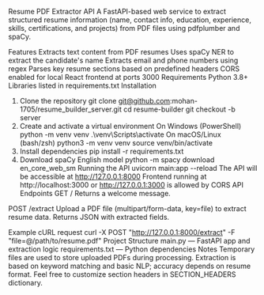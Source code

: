 Resume PDF Extractor API
A FastAPI-based web service to extract structured resume information (name, contact info, education, experience, skills, certifications, and projects) from PDF files using pdfplumber and spaCy.

Features
Extracts text content from PDF resumes
Uses spaCy NER to extract the candidate's name
Extracts email and phone numbers using regex
Parses key resume sections based on predefined headers
CORS enabled for local React frontend at ports 3000
Requirements
Python 3.8+
Libraries listed in requirements.txt
Installation
1. Clone the repository
git clone git@github.com:mohan-1705/resume_builder_server.git
cd resume-builder
git checkout -b server
2. Create and activate a virtual environment
On Windows (PowerShell)
python -m venv venv
.\venv\Scripts\activate
On macOS/Linux (bash/zsh)
python3 -m venv venv
source venv/bin/activate
3. Install dependencies
pip install -r requirements.txt
4. Download spaCy English model
python -m spacy download en_core_web_sm
Running the API
uvicorn main:app --reload
The API will be accessible at http://127.0.0.1:8000
Frontend running at http://localhost:3000 or http://127.0.0.1:3000 is allowed by CORS
API Endpoints
GET / Returns a welcome message.

POST /extract Upload a PDF file (multipart/form-data, key=file) to extract resume data. Returns JSON with extracted fields.

Example cURL request
curl -X POST "http://127.0.0.1:8000/extract" -F "file=@/path/to/resume.pdf"
Project Structure
main.py — FastAPI app and extraction logic
requirements.txt — Python dependencies
Notes
Temporary files are used to store uploaded PDFs during processing.
Extraction is based on keyword matching and basic NLP; accuracy depends on resume format.
Feel free to customize section headers in SECTION_HEADERS dictionary.

